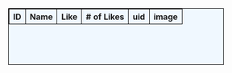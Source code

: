 <style>
.mytd {
    height: 80px;
    width: 160px;
    text-align: center;
    vertical-align: middle;
    border: 1px solid black;
    
}
.myth{
    border: 1px solid black;
    height: 30px;
}
.mytable1 {
    width: 85%;
    margin: auto;
    text-align: center;
    background-color: aliceblue;
    border: 1px solid black;
}
img {
    width: 90%;
    height: 275%;
    object-fit: contain;
}
.mytable {
  width:70%;
  margin:auto;
  text-align: center;
  background-color: lightgrey;  
  border-radius: 20px
}
.mytext {
    font-weight: bolder;
}
 td {
  border: 1px solid black;
  padding-top: 10px;
  padding-bottom: 10px;
}
</style>

<table class="mytable1" id="cars_table">
  <thead>
  <tr>
    <th class="myth">ID</th>
    <th class="myth">Name</th>
    <th class="myth">Like</th>
    <th class="myth"># of Likes</th>
    <th class="myth">uid</th>
    <th class = "myth"> image </th>
  </tr>
  </thead>
  <tbody class="mytd" id="result">
    <!-- javascript generated data -->
  </tbody>
</table>
<script>
  const resultContainer = document.getElementById("result");
  const url = "http://127.0.0.1:8086/api/images/"
  const create_fetch = url + '';
  const read_fetch = url;
  const delete_fetch = url + '/';
  const update_fetch = url;
  // Load users on page entry
  read_cars();
  // Display User Table, data is fetched from Backend Database
  function read_cars() {
    // prepare fetch options
    const read_options = {
      method: 'GET', // *GET, POST, PUT, DELETE, etc.
      mode: 'cors', // no-cors, *cors, same-origin
      cache: 'default', // *default, no-cache, reload, force-cache, only-if-cached
      credentials: 'omit', // include, *same-origin, omit
      headers: {
        'Content-Type': 'application/json'
      },
    };
    // fetch the data from API
    fetch(read_fetch, read_options)
      // response is a RESTful "promise" on any successful fetch
      .then(response => {
        // check for response errors
        if (response.status !== 200) {
            const errorMsg = 'Database read error: ' + response.status;
            console.log(errorMsg);
            const tr = document.createElement("tr");
            const td = document.createElement("td");
            td.innerHTML = errorMsg;
            tr.appendChild(td);
            resultContainer.appendChild(tr);
            return;
        }
        // valid response will have json data
        response.json().then(data => {
            console.log(data);
            for (let row in data) {
              console.log(data[row]);
              add_row(data[row]);
            }
        })
    })
    // catch fetch errors (ie ACCESS to server blocked)
    .catch(err => {
      console.error(err);
      const tr = document.createElement("tr");
      const td = document.createElement("td");
      td.innerHTML = err;
      tr.appendChild(td);
      resultContainer.appendChild(tr);
    });
  }
  function like_car(image_id, num_like, image_uid, image_name) {
  const body = {
    id: image_id,
    uid: image_uid,
    name: image_name,
    likes: num_like + 1,
  };
  const requestOptions = {
    method: 'PATCH', // *GET, POST, PUT, DELETE, etc.
    mode: 'cors', // no-cors, *cors, same-origin
    cache: 'default', // *default, no-cache, reload, force-cache, only-if-cached
    credentials: 'omit', // include, *same-origin, omit
    headers: {
      'Content-Type': 'application/json'
    },
    body: JSON.stringify(body), // send the updated like count in the request body
  };
  // Fetch API call to update the like count
  fetch(update_fetch, requestOptions)
    .then(response => {
      // trap error response from Web API
      if (response.status !== 200) {
        const errorMsg = 'Database update error: ' + response.status;
        console.log(errorMsg);
        const tr = document.createElement("tr");
        const td = document.createElement("td");
        td.innerHTML = errorMsg;
        tr.appendChild(td);
        resultContainer.appendChild(tr);
        return;
      }
      // response contains valid result
      response.json().then(data => {
        console.log(data);
        // update the like count in the table
        num_like.innerHTML = data.likes;
      })
    });
  }
  function add_row(data) {
  const tr = document.createElement("tr");
  tr.classList.add("mytd");
  const id = document.createElement("td");
  const name = document.createElement("td");
  const likeButtonCell = document.createElement("td");
  const numLikes = document.createElement("td");
  const uid = document.createElement("td");
  const imageCell = document.createElement("td");
  const likeButton = document.createElement("input");
  likeButton.type = "button";
  likeButton.value = "Like";
  likeButton.addEventListener("click", function() {
    like_car(data.id, data.likes, data.uid, data.name);
  });
  id.textContent = data.id;
  name.textContent = data.name;
  numLikes.textContent = data.likes ? data.likes : 0; // Check if 'likes' exists, otherwise use 0
  uid.textContent = data.uid;
  const img = document.createElement("img");
  img.src = data.image;
  img.alt = data.name;
  img.style.width = "100%";
  img.style.height = "100%";
  likeButtonCell.appendChild(likeButton);
  imageCell.appendChild(img);
  tr.appendChild(id);
  tr.appendChild(name);
  tr.appendChild(likeButtonCell);
  tr.appendChild(numLikes);
  tr.appendChild(uid);
  tr.appendChild(imageCell);
  resultContainer.appendChild(tr);
}



</script>